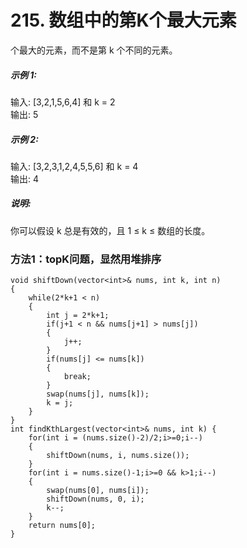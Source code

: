# 215. 数组中的第K个最大元素
个最大的元素，而不是第 k 个不同的元素。  
  
##### 示例 1:  
  
输入: [3,2,1,5,6,4] 和 k = 2  
输出: 5  
##### 示例 2:  
  
输入: [3,2,3,1,2,4,5,5,6] 和 k = 4  
输出: 4  
##### 说明:  
你可以假设 k 总是有效的，且 1 ≤ k ≤ 数组的长度。  

### 方法1：topK问题，显然用堆排序
```
void shiftDown(vector<int>& nums, int k, int n)
{
    while(2*k+1 < n)
    {
        int j = 2*k+1;
        if(j+1 < n && nums[j+1] > nums[j])
        {
            j++;
        }
        if(nums[j] <= nums[k])
        {
            break;
        }
        swap(nums[j], nums[k]);
        k = j;
    }
}
int findKthLargest(vector<int>& nums, int k) {
    for(int i = (nums.size()-2)/2;i>=0;i--)
    {
        shiftDown(nums, i, nums.size());
    }
    for(int i = nums.size()-1;i>=0 && k>1;i--)
    {   
        swap(nums[0], nums[i]);
        shiftDown(nums, 0, i);
        k--;
    }
    return nums[0];
}
```